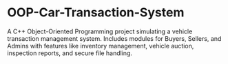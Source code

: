 # OOP-Car-Transaction-System
A C++ Object-Oriented Programming project simulating a vehicle transaction management system. Includes modules for Buyers, Sellers, and Admins with features like inventory management, vehicle auction, inspection reports, and secure file handling. 
